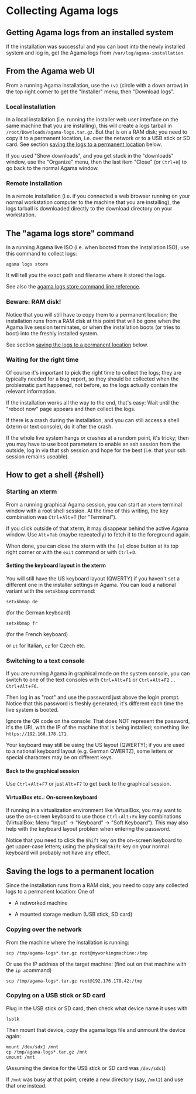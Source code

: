 # Collecting Agama logs

## Getting Agama logs from an installed system

If the installation was successful and you can boot into the newly installed
system and log in, get the Agama logs from `/var/log/agama-installation`.


## From the Agama web UI

From a running Agama installation, use the `(v)` (circle with a down arrow) in
the top right corner to get the "Installer" menu, then "Download logs".


### Local installation

In a local installation (i.e. running the installer web user interface on the
same machine that you are installing), this will create a logs tarball in
`/root/Downloads/agama-logs.tar.gz`. But that is on a RAM disk; you need to
copy it to a permanent location, i.e. over the network or to a USB stick or SD
card. See section
[saving the logs to a permanent location](./collecting-agama-logs#saving-the-logs-to-a-permanent-location)
below.

If you used "Show downloads", and you get stuck in the "downloads" window, use
the "Organize" menu, then the last item "Close" (or `Ctrl`+`W`) to go back to
the normal Agama window.


### Remote installation

In a remote installation (i.e. if you connected a web browser running on your
normal workstation computer to the machine that you are installing), the logs
tarball is downloaded directly to the download directory on your workstation.


## The "agama logs store" command

In a running Agama live ISO (i.e. when booted from the installation ISO), use
this command to collect logs:

```
agama logs store
```

It will tell you the exact path and filename where it stored the logs.

See also the [agama logs store command line reference](../user/cli#agama-logs-store).



### Beware: RAM disk!

Notice that you will still have to copy them to a permanent location; the
installation runs from a RAM disk at this point that will be gone when the
Agama live session terminates, or when the installation boots (or tries to
boot) into the freshly installed system.

See section
[saving the logs to a permanent location](./collecting-agama-logs#saving-the-logs-to-a-permanent-location)
below.


### Waiting for the right time

Of course it's important to pick the right time to collect the logs; they are
typically needed for a bug report, so they should be collected when the
problematic part happened, not before, so the logs actually contain the
relevant information.

If the installation works all the way to the end, that's easy: Wait until the
"reboot now" page appears and then collect the logs.

If there is a crash during the installation, and you can still access a shell
(xterm or text console), do it after the crash.

If the whole live system hangs or crashes at a random point, it's tricky; then
you may have to use boot parameters to enable an ssh session from the outside,
log in via that ssh session and hope for the best (i.e. that your ssh session
remains useable).



## How to get a shell {#shell}

### Starting an xterm

From a running graphical Agama session, you can start an `xterm` terminal
window with a root shell session. At the time of this writing, the key
combination was `Ctrl`+`Alt`+`T` (for "Terminal").

If you click outside of that xterm, it may disappear behind the active Agama
window. Use `Alt`+`Tab` (maybe repeatedly) to fetch it to the foreground again.

When done, you can close the xterm with the `[x]` close button at its top right
corner or with the `exit` command or with `Ctrl`+`D`.


#### Setting the keyboard layout in the xterm

You will still have the US keyboard layout (QWERTY) if you haven't set a
different one in the installer settings in Agama. You can load a national
variant with the `setxkbmap` command:

```
setxkbmap de
```
(for the German keyboard)

```
setxkbmap fr
```
(for the French keyboard)

or `it` for Italian, `cz` for Czech etc.


### Switching to a text console

If you are running Agama in graphical mode on the system console, you can
switch to one of the text consoles with `Ctrl`+`Alt`+`F1` or `Ctrl`+`Alt`+`F2`
...  `Ctrl`+`Alt`+`F6.`

Then log in as "root" and use the password just above the login prompt. Notice
that this password is freshly generated; it's different each time the live
system is booted.

Ignore the QR code on the console: That does NOT represent the password, it's
the URL with the IP of the machine that is being installed; something like
`https://192.168.178.171`.

Your keyboard may still be using the US layout (QWERTY); if you are used to a
national keyboard layout (e.g. German QWERTZ), some letters or special
characters may be on different keys.


#### Back to the graphical session

Use `Ctrl`+`Alt`+`F7` or just `Alt`+`F7` to get back to the graphical session.


#### VirtualBox etc.: On-screen keyboard

If running in a virtualization environment like VirtualBox, you may want to use
the on-screen keyboard to use those `Ctrl`+`Alt`+`Fx` key combinations
(VirtualBox: Menu "Input" -> "Keyboard" -> "Soft Keyboard"). This may also help
with the keyboard layout problem when entering the password.

Notice that you need to click the `Shift` key on the on-screen keyboard to get
upper-case letters; using the physical `Shift` key on your normal keyboard will
probably not have any effect.


## Saving the logs to a permanent location

Since the installation runs from a RAM disk, you need to copy any collected
logs to a permanent location: One of

- A networked machine

- A mounted storage medium (USB stick, SD card)


### Copying over the network

From the machine where the installation is running:

```
scp /tmp/agama-logs*.tar.gz root@myworkingmachine:/tmp
```

Or use the IP address of the target machine:
(find out on that machine with the `ip a`command)

```
scp /tmp/agama-logs*.tar.gz root@192.176.178.42:/tmp
```


### Copying on a USB stick or SD card

Plug in the USB stick or SD card, then check what device name it uses with

```
lsblk
```

Then mount that device, copy the agama logs file and unmount the device again:

```
mount /dev/sdx1 /mnt
cp /tmp/agama-logs*.tar.gz /mnt
umount /mnt
```

(Assuming the device for the USB stick or SD card was `/dev/sdx1`)

If `/mnt` was busy at that point, create a new directory (say, `/mnt2`) and use
that one instead.
